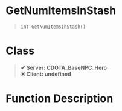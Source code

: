 # GetNumItemsInStash
> `int GetNumItemsInStash()`
# Class
> __✔ Server: CDOTA_BaseNPC_Hero__  
> __✖ Client: undefined__  
# Function Description

